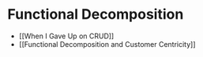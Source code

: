 # Functional Decomposition

- [[When I Gave Up on CRUD]]
- [[Functional Decomposition and Customer Centricity]]